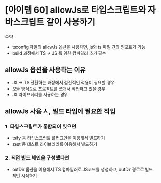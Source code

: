 # [아이템 60] allowJs로 타입스크립트와 자바스크립트 같이 사용하기
요약
- tsconfig 파일의 allowJs 옵션을 사용하면, js와 ts 파일 간의 임포트가 가능
- build 과정에서 TS -> JS 를 위한 컴파일러 추가 필수

## allowJs 옵션을 사용하는 이유
- JS -> TS 전환하는 과정에서 점진적인 적용이 필요할 경우
- 모듈 방식으로 프로젝트를 쪼개서 작업하고 있을 경우
- JS 라이브러리를 사용하는 경우

## allowJs 사용 시, 빌드 타임에 필요한 작업
### 1. 타입스크립트가 통합되어 있으면
 - tsify 등 타입스크립트 플러그인을 이용해서 빌드하기
 - zest 등 테스트 라이브러리를 이용해서 빌드하기

### 2. 직접 빌드 체인을 구성했다면
 - outDir 옵션을 이용해서 TS 컴파일러로 JS코드를 생성하고, outDir 경로로 빌드 체인 시작하기
